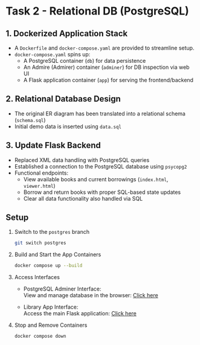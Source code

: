 # Task 2 - Relational DB (PostgreSQL)

## 1. Dockerized Application Stack
- A `Dockerfile` and `docker-compose.yaml` are provided to streamline setup.
- `docker-compose.yaml` spins up:
    - A PostgreSQL container (`db`) for data persistence
    - An Admire (Admirer) container (`adminer`) for DB inspection via web UI
    - A Flask application container (`app`) for serving the frontend/backend

## 2. Relational Database Design 
- The original ER diagram has been translated into a relational schema (`schema.sql`)
- Initial demo data is inserted using `data.sql` <!-- to showcase application functionality -->

## 3. Update Flask Backend
- Replaced XML data handling with PostgreSQL queries
- Established a connection to the PostgreSQL database using `psycopg2`
- Functional endpoints:
    - View available books and current borrowings (`index.html`, `viewer.html`)
    - Borrow and return books with proper SQL-based state updates
    - Clear all data functionality also handled via SQL


## Setup
1. Switch to the `postgres` branch
    ```bash
    git switch postgres
    ```

2. Build and Start the App Containers
    ```bash
    docker compose up --build
    ```

3. Access Interfaces
    - PostgreSQL Adminer Interface:  
        View and manage database in the browser: [Click here](http://127.0.0.1:8080/?pgsql=library)

    - Library App Interface:  
        Access the main Flask application: [Click here](http://127.0.0.1:5001)

4. Stop and Remove Containers
    ```bash
    docker compose down
    ```